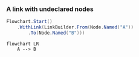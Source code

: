 ﻿### A link with undeclared nodes

```csharp
Flowchart.Start()
    .WithLink(LinkBuilder.From(Node.Named("A"))
        .To(Node.Named("B")))
```

```mermaid
flowchart LR
    A --> B
```